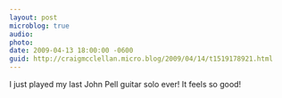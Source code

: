 ```yaml
---
layout: post
microblog: true
audio: 
photo: 
date: 2009-04-13 18:00:00 -0600
guid: http://craigmcclellan.micro.blog/2009/04/14/t1519178921.html
---
```

I just played my last John Pell guitar solo ever! It feels so good!
